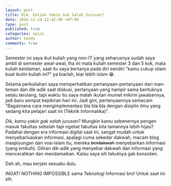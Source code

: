 ```yaml
---
layout: post
title: Dik, Kalian Yakin Gak Salah Jurusan?
date: 2016-12-24 12:42:00 +07:00
type: post
published: true
categories: opini
author: Sendy
comments: true
---
```


Semester ini saya ikut kuliah yang non-IT yang seharusnya sudah saya ambil di semester awal-awal, lha ini mata kuliah semester 3 dan 5 kok, mata kuliah keislaman, saat itu saya bertanya pada diri sendiri "kamu cukup islam buat ikutin kuliah ini?" ya biarlah, biar lebih islam :grin:.

Selama perkuliahan saya memperhatikan pertanyaan-pertanyaan dari man-teman dan dik-adik saat diskusi, pertanyaan yang hampir sama bentuknya selalu terulang, tapi waktu itu saya malah ikutan mumet mikirin jawabannya, jadi baru sempat kepikiran hari ini. Jadi gini, pertanyaannya semacam "Bagaimana cara mengimplementasi bla bla bla dengan disiplin ilmu yang sedang kita pelajari saat ini (Teknik Informatika)".

*Dik, kamu yakin gak salah jurusan?* Mungkin kamu sebenernya pengen masuk fakultas sebelah tapi ngeliat fakultas kita tamannya lebih hijau? Padahal dengan era informasi digital saat ini, sangat mudah untuk menyebarluaskan informasi, apalagi cuma sekedar dakwah, macam blog maspiyungan dan voa-islam itu, mereka ~~berdakwah~~ menyebarkan informasi (yang embuh). Giliran dik-adik yang menyebar dakwah dan informasi yang mencerahkan dan mendamaikan. Kalau saya sih takutnya gak konsisten.

Dah ah, mau kerjain sesuatu dulu.

INGAT! NOTHING IMPOSSIBLE sama Teknologi Informasi bro! Untuk saat ini sih.
